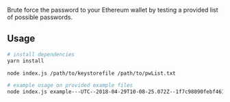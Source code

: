 Brute force the password to your Ethereum wallet by testing a provided list of possible passwords.

## Usage

````bash
# install dependencies
yarn install

node index.js /path/to/keystorefile /path/to/pwList.txt

# example usage on provided example files
node index.js example---UTC--2018-04-29T10-08-25.072Z--1f7c98090febf46155496a370002a10af7eb6766 exampleList.txt
````